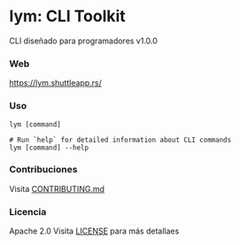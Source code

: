 # lym: CLI Toolkit
CLI diseñado para programadores v1.0.0

### Web
https://lym.shuttleapp.rs/

### Uso
```sh-session
lym [command]

# Run `help` for detailed information about CLI commands
lym [command] --help
```

### Contribuciones
Visita [CONTRIBUTING.md](CONTRIBUTING.md) 

### Licencia
Apache 2.0 
Visita [LICENSE](http://www.apache.org/licenses/LICENSE-2.0) para más detallaes

